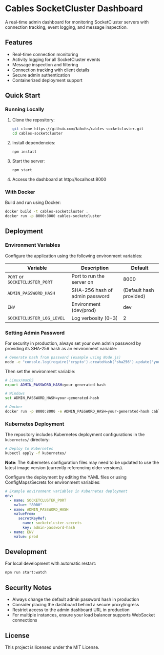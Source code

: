 # Cables SocketCluster Dashboard

A real-time admin dashboard for monitoring SocketCluster servers with connection tracking, event logging, and message inspection.

## Features

- Real-time connection monitoring
- Activity logging for all SocketCluster events
- Message inspection and filtering
- Connection tracking with client details
- Secure admin authentication
- Containerized deployment support

## Quick Start

### Running Locally

1. Clone the repository:
   ```bash
   git clone https://github.com/kikohs/cables-socketcluster.git
   cd cables-socketcluster
   ```

2. Install dependencies:
   ```bash
   npm install
   ```

3. Start the server:
   ```bash
   npm start
   ```

4. Access the dashboard at http://localhost:8000

### With Docker

Build and run using Docker:

```bash
docker build -t cables-socketcluster .
docker run -p 8000:8000 cables-socketcluster
```

## Deployment

### Environment Variables

Configure the application using the following environment variables:

| Variable | Description | Default |
|----------|-------------|---------|
| `PORT` or `SOCKETCLUSTER_PORT` | Port to run the server on | 8000 |
| `ADMIN_PASSWORD_HASH` | SHA-256 hash of admin password | (Default hash provided) |
| `ENV` | Environment (dev/prod) | dev |
| `SOCKETCLUSTER_LOG_LEVEL` | Log verbosity (0-3) | 2 |

### Setting Admin Password

For security in production, always set your own admin password by providing its SHA-256 hash as an environment variable:

```bash
# Generate hash from password (example using Node.js)
node -e "console.log(require('crypto').createHash('sha256').update('your-password').digest('hex'))"
```

Then set the environment variable:

```bash
# Linux/macOS
export ADMIN_PASSWORD_HASH=your-generated-hash

# Windows
set ADMIN_PASSWORD_HASH=your-generated-hash

# Docker
docker run -p 8000:8000 -e ADMIN_PASSWORD_HASH=your-generated-hash cables-socketcluster
```

### Kubernetes Deployment

The repository includes Kubernetes deployment configurations in the `kubernetes/` directory:

```bash
# Deploy to Kubernetes
kubectl apply -f kubernetes/
```

**Note:** The Kubernetes configuration files may need to be updated to use the latest image version (currently referencing older versions).

Configure the deployment by editing the YAML files or using ConfigMaps/Secrets for environment variables:

```yaml
# Example environment variables in Kubernetes deployment
env:
  - name: SOCKETCLUSTER_PORT
    value: "8000"
  - name: ADMIN_PASSWORD_HASH
    valueFrom:
      secretKeyRef:
        name: socketcluster-secrets
        key: admin-password-hash
  - name: ENV
    value: prod
```

## Development

For local development with automatic restart:

```bash
npm run start:watch
```

## Security Notes

- Always change the default admin password hash in production
- Consider placing the dashboard behind a secure proxy/ingress
- Restrict access to the admin dashboard URL in production
- For multiple instances, ensure your load balancer supports WebSocket connections

## License

This project is licensed under the MIT License.